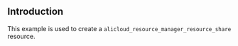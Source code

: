 ## Introduction

This example is used to create a `alicloud_resource_manager_resource_share` resource.
